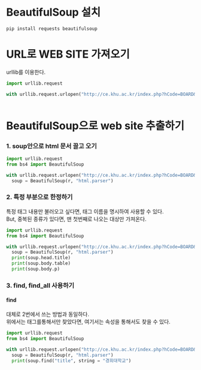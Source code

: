 # BeautifulSoup 설치
```
pip install requests beautifulsoup
```

# URL로 WEB SITE 가져오기
urllib를 이용한다.

```python
import urllib.request

with urllib.request.urlopen("http://ce.khu.ac.kr/index.php?hCode=BOARD&bo_idx=2") as html :
  
```

# BeautifulSoup으로 web site 추출하기

### 1. soup안으로 html 문서 끌고 오기

```python
import urllib.request
from bs4 import BeautifulSoup

with urllib.request.urlopen("http://ce.khu.ac.kr/index.php?hCode=BOARD&bo_idx=2") as html :
  soup = BeautifulSoup(r, "html.parser")
```

### 2. 특정 부분으로 한정하기

특정 태그 내용만 불러오고 싶다면, 태그 이름을 명시하여 사용할 수 있다.<br>
But, 중복된 종류가 있다면, 맨 첫번째로 나오는 대상만 가져온다.

```python
import urllib.request
from bs4 import BeautifulSoup

with urllib.request.urlopen("http://ce.khu.ac.kr/index.php?hCode=BOARD&bo_idx=2") as html :
  soup = BeautifulSoup(r, "html.parser")
  print(soup.head.title)
  print(soup.body.table)
  print(soup.body.p)
```

### 3. find, find_all 사용하기

#### find
대체로 2번에서 쓰는 방법과 동일하다.<br>
위에서는 태그를통해서만 찾았다면, 여기서는 속성을 통해서도 찾을 수 있다.
```python
import urllib.request
from bs4 import BeautifulSoup

with urllib.request.urlopen("http://ce.khu.ac.kr/index.php?hCode=BOARD&bo_idx=2") as html :
  soup = BeautifulSoup(r, "html.parser")
  print(soup.find("title", string = "경희대학교")
```

